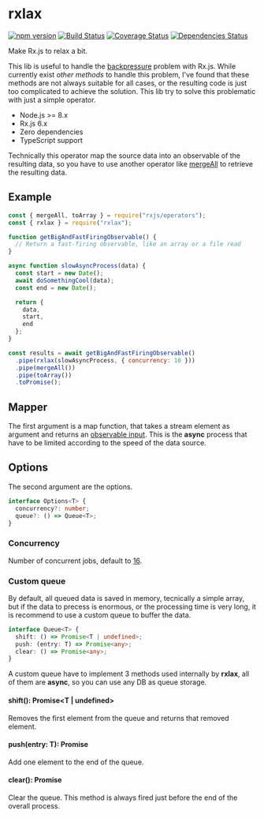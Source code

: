 # rxlax

[![npm version](https://badge.fury.io/js/rxlax.svg)](https://badge.fury.io/js/rxlax) [![Build Status](https://travis-ci.com/greguz/rxlax.svg?branch=master)](https://travis-ci.com/greguz/rxlax) [![Coverage Status](https://coveralls.io/repos/github/greguz/rxlax/badge.svg?branch=master)](https://coveralls.io/github/greguz/rxlax?branch=master) [![Dependencies Status](https://david-dm.org/greguz/rxlax.svg)](https://david-dm.org/greguz/rxlax.svg)

Make Rx.js to relax a bit.

This lib is useful to handle the [backpressure](https://nodejs.org/en/docs/guides/backpressuring-in-streams/) problem with Rx.js.
While currently exist _other methods_ to handle this problem, I've found that these methods are not always suitable for all cases, or the resulting code is just too complicated to achieve the solution.
This lib try to solve this problematic with just a simple operator.

- Node.js >= 8.x
- Rx.js 6.x
- Zero dependencies
- TypeScript support

Technically this operator map the source data into an observable of the resulting data, so you have to use another operator like [mergeAll](https://rxjs-dev.firebaseapp.com/api/operators/mergeAll) to retrieve the resulting data.

## Example

```javascript
const { mergeAll, toArray } = require("rxjs/operators");
const { rxlax } = require("rxlax");

function getBigAndFastFiringObservable() {
  // Return a fast-firing observable, like an array or a file read
}

async function slowAsyncProcess(data) {
  const start = new Date();
  await doSomethingCool(data);
  const end = new Date();

  return {
    data,
    start,
    end
  };
}

const results = await getBigAndFastFiringObservable()
  .pipe(rxlax(slowAsyncProcess, { concurrency: 10 }))
  .pipe(mergeAll())
  .pipe(toArray())
  .toPromise();
```

## Mapper

The first argument is a map function, that takes a stream element as argument and returns an [observable input](https://rxjs-dev.firebaseapp.com/api/index/type-alias/ObservableInput).
This is the **async** process that have to be limited according to the
speed of the data source.

## Options

The second argument are the options.

```typescript
interface Options<T> {
  concurrency?: number;
  queue?: () => Queue<T>;
}
```

### Concurrency

Number of concurrent jobs, default to [16](https://nodejs.org/api/stream.html#stream_constructor_new_stream_writable_options).

### Custom queue

By default, all queued data is saved in memory,
tecnically a simple array,
but if the data to precess is enormous,
or the processing time is very long,
it is recommend to use a custom queue to buffer the data.

```typescript
interface Queue<T> {
  shift: () => Promise<T | undefined>;
  push: (entry: T) => Promise<any>;
  clear: () => Promise<any>;
}
```

A custom queue have to implement 3 methods used internally by **rxlax**, all of them are **async**, so you can use any DB as queue storage.

#### shift(): Promise<T | undefined>

Removes the first element from the queue and returns that removed element.

#### push(entry: T): Promise<any>

Add one element to the end of the queue.

#### clear(): Promise<any>

Clear the queue. This method is always fired just before the end of the overall process.
